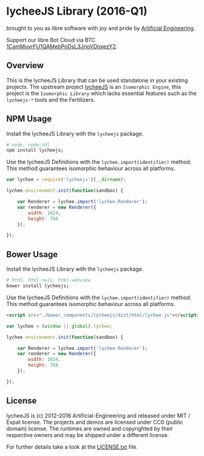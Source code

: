 
# lycheeJS Library (2016-Q1)

brought to you as libre software with joy and pride by [Artificial Engineering](http://artificial.engineering).

Support our libre Bot Cloud via BTC [1CamMuvrFU1QAMebPoDsL3JrioVDoxezY2](bitcoin:1CamMuvrFU1QAMebPoDsL3JrioVDoxezY2?amount=0.5&label=lycheeJS%20Support).



## Overview

This is the lycheeJS Library that can be used standalone in your existing projects.
The upstream project [lycheeJS](https://github.com/Artificial-Engineering/lycheeJS.git)
is an `Isomorphic Engine`, this project is the `Isomorphic Library` which
lacks essential features such as the `lycheejs-*` tools and the Fertilizers.



## NPM Usage

Install the lycheeJS Library with the `lycheejs` package.

```bash
# node, node-sdl
npm install lycheejs;
```

Use the lycheeJS Definitions with the `lychee.import(identifier)` method.
This method guarantees isomorphic behaviour across all platforms.

```javascript
var lychee = require('lycheejs')(__dirname);

lychee.environment.init(function(sandbox) {

	var Renderer = lychee.import('lychee.Renderer');
	var renderer = new Renderer({
		width: 1024,
		height: 768
	}); 

});
```
 


## Bower Usage

Install the lycheeJS Library with the `lycheejs` package.

```bash
# html, html-nwjs, html-webview
bower install lycheejs;
```

Use the lycheeJS Definitions with the `lychee.import(identifier)` method.
This method guarantees isomorphic behaviour across all platforms.

```html
<script src="./bower_components/lycheejs/dist/html/lychee.js"></script>
```

```javascript
var lychee = (window || global).lychee;

lychee.environment.init(function(sandbox) {

	var Renderer = lychee.import('lychee.Renderer');
	var renderer = new Renderer({
		width: 1024,
		height: 768
	});

});
```



## License

lycheeJS is (c) 2012-2016 Artificial-Engineering and released under MIT / Expat license.
The projects and demos are licensed under CC0 (public domain) license.
The runtimes are owned and copyrighted by their respective owners and may be shipped under a different license.

For further details take a look at the [LICENSE.txt](LICENSE.txt) file.

